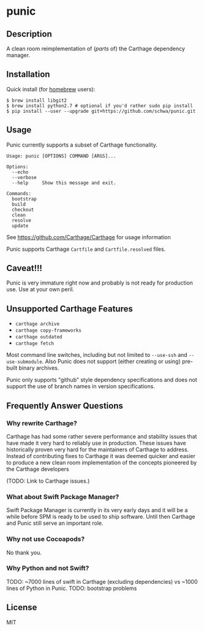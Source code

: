 # punic

## Description

A clean room reimplementation of (_parts_ of) the Carthage dependency manager.

## Installation

Quick install (for [homebrew](http://brew.sh) users):

```shell
$ brew install libgit2
$ brew install python2.7 # optional if you'd rather sudo pip install
$ pip install --user --upgrade git+https://github.com/schwa/punic.git
```

## Usage

Punic currently supports a subset of Carthage functionality.

```
Usage: punic [OPTIONS] COMMAND [ARGS]...

Options:
  --echo
  --verbose
  --help     Show this message and exit.

Commands:
  bootstrap
  build
  checkout
  clean
  resolve
  update
```

See https://github.com/Carthage/Carthage for usage information

Punic supports Carthage `Cartfile` and `Cartfile.resolved` files.

## Caveat!!!

Punic is very immature right now and probably is not ready for production use. Use at your own peril.

## Unsupported Carthage Features

* `carthage archive`
* `carthage copy-frameworks`
* `carthage outdated`
* `carthage fetch`

Most command line switches, including but not limited to `--use-ssh` and `--use-submodule`. Also Punic does not support (either creating or using) pre-built binary archives.

Punic only supports "github" style dependency specifications and does not support the use of branch names in version specifications.

## Frequently Answer Questions

### Why rewrite Carthage?

Carthage has had some rather severe performance and stability issues that have made it very hard to reliably use in production. These issues have historically proven very hard for the maintainers of Carthage to address. Instead of contributing fixes to Carthage it was deemed quicker and easier to produce a new clean room implementation of the concepts pioneered by the Carthage developers

(TODO: Link to Carthage issues.)

### What about Swift Package Manager?

Swift Package Manager is currently in its very early days and it will be a while before SPM is ready to be used to ship software. Until then Carthage and Punic still serve an important role.

### Why not use Cocoapods?

No thank you.

### Why Python and not Swift?

TODO: ~7000 lines of swift in Carthage (excluding dependencies) vs ~1000 lines of Python in Punic.
TODO: bootstrap problems

## License

MIT
